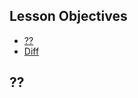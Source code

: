 ## Lesson Objectives

* [??](#?-?)
* [Diff](https://github.com/lathonez/powwow/compare/lesson-four...lesson-five)

## ??